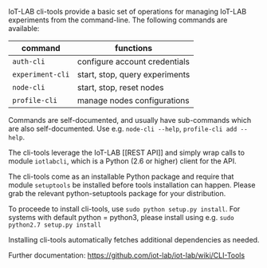 
IoT-LAB cli-tools provide a basic set of operations for managing IoT-LAB
experiments from the command-line.  The following commands are available:


  command          |  functions
  ---------------  |  -------------------------------
``auth-cli``       |  configure account credentials
``experiment-cli`` |  start, stop, query experiments
``node-cli``       |  start, stop, reset nodes
``profile-cli``    |  manage nodes configurations


Commands are self-documented, and usually have sub-commands which are also
self-documented.  Use e.g. ``node-cli --help``, ``profile-cli add --help``.

The cli-tools leverage the IoT-LAB [[REST API]] and simply wrap calls to
module ``iotlabcli``, which is a Python (2.6 or higher)
client for the API.

The cli-tools come as an installable Python package and require that
module ``setuptools`` be installed before tools installation can happen.
Please grab the relevant python-setuptools package for your distribution.

To proceede to install cli-tools, use ``sudo python setup.py install``.
For systems with default python = python3, please install using e.g.
``sudo python2.7 setup.py install``

Installing cli-tools automatically fetches additional dependencies as needed.

Further documentation: https://github.com/iot-lab/iot-lab/wiki/CLI-Tools
